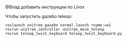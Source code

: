 @Влад добавить инструкции по Livox

Чтобы запустить gazebo teleop:

    roslaunch unitree_gazebo normal.launch rname:=a1
    rosrun unitree_controller unitree_move_teleop 
    rosrun teleop_twist_keyboard teleop_twist_keyboard.py 